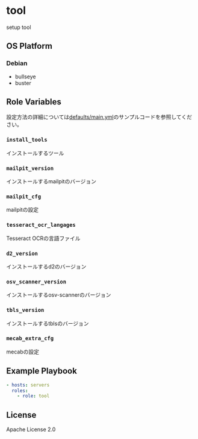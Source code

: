 tool
=================

setup tool

OS Platform
-----------------

### Debian

- bullseye
- buster

Role Variables
--------------

設定方法の詳細については[defaults/main.yml](defaults/main.yml)のサンプルコードを参照してください。

### `install_tools`

インストールするツール

### `mailpit_version`

インストールするmailpitのバージョン

### `mailpit_cfg`

mailpitの設定

### `tesseract_ocr_langages`

Tesseract OCRの言語ファイル

### `d2_version`

インストールするd2のバージョン

### `osv_scanner_version`

インストールするosv-scannerのバージョン

### `tbls_version`

インストールするtblsのバージョン

### `mecab_extra_cfg`

mecabの設定

Example Playbook
--------------

```yaml
- hosts: servers
  roles:
    - role: tool
```

License
--------------

Apache License 2.0
